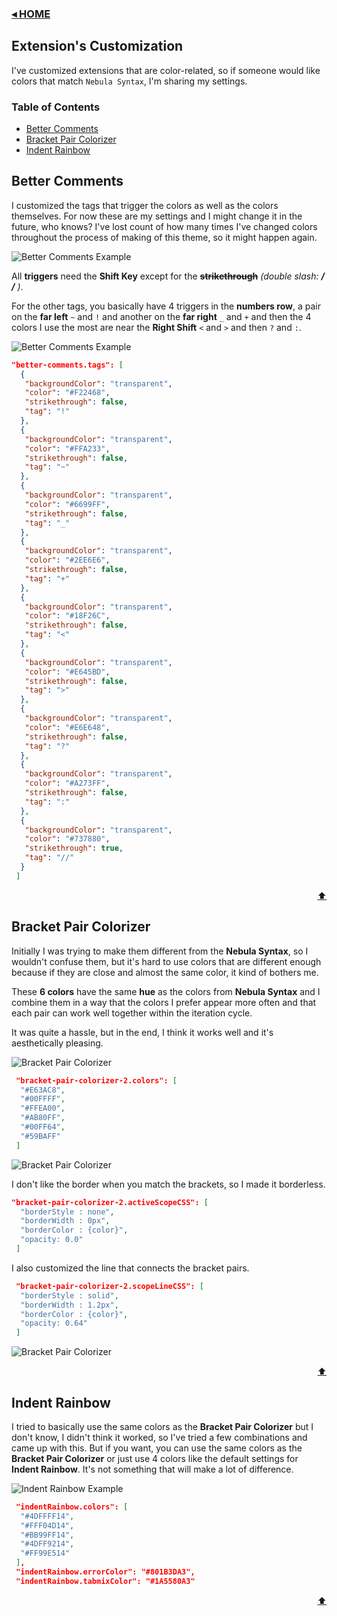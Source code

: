 ### [◂ HOME](../README.md) <!-- omit in toc -->

## Extension's Customization <!-- omit in toc -->

I've customized extensions that are color-related, so if someone would like colors that match `Nebula Syntax`, I'm sharing my settings.

### Table of Contents

- [Better Comments](#better-comments)
- [Bracket Pair Colorizer](#bracket-pair-colorizer)
- [Indent Rainbow](#indent-rainbow)

## Better Comments

I customized the tags that trigger the colors as well as the colors themselves. For now these are my settings and I might change it in the future, who knows? I've lost count of how many times I've changed colors throughout the process of making of this theme, so it might happen again.

![Better Comments Example](./extra/extensions-keyboard.png)

All **triggers** need the **Shift Key** except for the ~~**strikethrough**~~ _(double slash: **/ /** )_.

For the other tags, you basically have 4 triggers in the **numbers row**, a pair on the **far left** `~` and `!` and another on the **far right** `_` and `+` and then the 4 colors I use the most are near the **Right Shift** `<` and `>` and then `?` and `:`.

![Better Comments Example](./extra/extensions-better_comments.png)

```json
"better-comments.tags": [
  {
   "backgroundColor": "transparent",
   "color": "#F22468",
   "strikethrough": false,
   "tag": "!"
  },
  {
   "backgroundColor": "transparent",
   "color": "#FFA233",
   "strikethrough": false,
   "tag": "~"
  },
  {
   "backgroundColor": "transparent",
   "color": "#6699FF",
   "strikethrough": false,
   "tag": "_"
  },
  {
   "backgroundColor": "transparent",
   "color": "#2EE6E6",
   "strikethrough": false,
   "tag": "+"
  },
  {
   "backgroundColor": "transparent",
   "color": "#18F26C",
   "strikethrough": false,
   "tag": "<"
  },
  {
   "backgroundColor": "transparent",
   "color": "#E645BD",
   "strikethrough": false,
   "tag": ">"
  },
  {
   "backgroundColor": "transparent",
   "color": "#E6E648",
   "strikethrough": false,
   "tag": "?"
  },
  {
   "backgroundColor": "transparent",
   "color": "#A273FF",
   "strikethrough": false,
   "tag": ":"
  },
  {
   "backgroundColor": "transparent",
   "color": "#737880",
   "strikethrough": true,
   "tag": "//"
  }
 ]
```

[<div align="right">⬆</div>](#table-of-contents)

## Bracket Pair Colorizer

Initially I was trying to make them different from the **Nebula Syntax**, so I wouldn't confuse them, but it's hard to use colors that are different enough because if they are close and almost the same color, it kind of bothers me.

These **6 colors** have the same **hue** as the colors from **Nebula Syntax** and I combine them in a way that the colors I prefer appear more often and that each pair can work well together within the iteration cycle.

It was quite a hassle, but in the end, I think it works well and it's aesthetically pleasing.

![Bracket Pair Colorizer](./extra/extensions-bracket_pair_1.png)

```json
 "bracket-pair-colorizer-2.colors": [
  "#E63AC8",
  "#00FFFF",
  "#FFEA00",
  "#AB80FF",
  "#00FF64",
  "#59BAFF"
 ]
```

![Bracket Pair Colorizer](./extra/extensions-bracket_pair_2.png)

I don't like the border when you match the brackets, so I made it borderless.

```json
"bracket-pair-colorizer-2.activeScopeCSS": [
  "borderStyle : none",
  "borderWidth : 0px",
  "borderColor : {color}",
  "opacity: 0.0"
 ]
```

I also customized the line that connects the bracket pairs.

```json
 "bracket-pair-colorizer-2.scopeLineCSS": [
  "borderStyle : solid",
  "borderWidth : 1.2px",
  "borderColor : {color}",
  "opacity: 0.64"
 ]
```

![Bracket Pair Colorizer](./extra/extensions-bracket_pair_3.png)

[<div align="right">⬆</div>](#table-of-contents)

## Indent Rainbow

I tried to basically use the same colors as the **Bracket Pair Colorizer** but I don't know, I didn't think it worked, so I've tried a few combinations and came up with this. But if you want, you can use the same colors as the **Bracket Pair Colorizer** or just use 4 colors like the default settings for **Indent Rainbow**. It's not something that will make a lot of difference.

![Indent Rainbow Example](./extra/extensions-indent_rainbow.png)

```json
 "indentRainbow.colors": [
  "#4DFFFF14",
  "#FFF04D14",
  "#BB99FF14",
  "#4DFF9214",
  "#FF99E514"
 ],
 "indentRainbow.errorColor": "#801B3DA3",
 "indentRainbow.tabmixColor": "#1A5580A3"
```

[<div align="right">⬆</div>](#table-of-contents)
